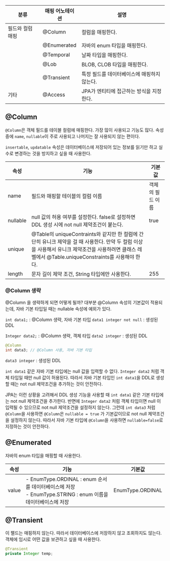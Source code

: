 
|분류 |매핑 어노테이션 |설명 | 
| --- | --- | --- |
|필드와 컬럼 매핑|@Column |컬럼을 매핑한다. |
| |@Enumerated |자바의 enum 타입을 매핑한다. |
| |@Temporal |날짜 타입을 매핑한다. |
| |@Lob |BLOB, CLOB 타입을 매핑한다. |
| |@Transient |특정 필드를 데이터베이스에 매핑하지 않는다. |
|기타 |@Access |JPA가 엔티티에 접근하는 방식을 지정한다. |

## @Column
`@Column`은 객체 필드를 테이블 컬럼에 매핑한다. 가장 많이 사용되고 기능도 많다. 속성 중에 `name`, `nullable`이 주로 사용되고 나머지는 잘 사용되지 않는 편이다.

`insertable`, `updatable` 속성은 데이터베이스에 저장되어 있는 정보를 읽기만 하고 실수로 변경하는 것을 방지하고 싶을 때 사용한다.


|속성 |기능 |기본값 |
| --- | --- | --- |
|name |필드와 매핑할 테이블의 컬럼 이름 |객체의 필드 이름 |
|nullable |null 값의 허용 여부를 설정한다. false로 설정하면 DDL 생성 시에 not null 제약조건이 붙는다. |true |
|unique |@Table의 uniqueContraints와 같지만 한 컬럼에 간단히 유니크 제약을 걸 때 사용한다. 만약 두 컬럼 이상을 사용해서 유니크 제약조건을 사용하려면 클래스 레벨에서 @Table.uniqueConstraints를 사용해야 한다. | |
|length |문자 길이 제약 조건, String 타입에만 사용한다. |255 |

### @Column 생략
@Column 을 생략하게 되면 어떻게 될까? 대부분 @Column 속성의 기본값이 적용되는데, 자바 기본 타입일 때는 nullable 속성에 예외가 있다.

`int data1;` : @Column 생략, 자바 기본 타입
`data1 integer not null` : 생성된 DDL

`Integer data2;` : @Column 생략, 객체 타입
`data2 integer` : 생성된 DDL

```java
@Column
int data3; // @Column 사용, 자바 기본 타입
```
`data3 integer` : 생성된 DDL

`int data1` 같은 자바 기본 타입에는 null 값을 입력할 수 없다. `Integer data2` 처럼 객체 타입일 때만 null 값이 허용된다. 따라서 자바 기본 타입인 `int data1`을 DDL로 생성할 때는 not null 제약조건을 추가하는 것이 안전하다.

JPA는 이런 상황을 고려해서 DDL 생성 기능을 사용할 때 `int data1` 같은 기본 타입에는 not null 제약조건을 추가한다. 반면에 `Integer data2` 처럼 객체 타입이면 null 이 입력될 수 있으므로 not null 제약조건을 설정하지 않는다. 그런데 `int data3` 처럼 `@Column`을 사용하면 `@Column`은 `nullable = true` 가 기본값이므로 not null 제약조건을 설정하지 않는다. 따라서 자바 기본 타입에 `@Column`을 사용하면 `nullable=false`로 지정하는 것이 안전하다.

## @Enumerated
자바의 enum 타입을 매핑할 때 사용한다. 


|속성     |기능     | 기본값 |
| --- | --- | --- |
|value     |- EnumType.ORDINAL : enum 순서를 데이터베이스에 저장 <br>- EnumType.STRING : enum 이름을 데이터베이스에 저장     | EnumType.ORDINAL |


## @Transient
이 팰드는 매핑하지 않는다. 따라서 데이터베이스에 저장하지 않고 조회하지도 않는다. 객체에 임시로 어떤 값을 보관하고 싶을 때 사용한다.

```java
@Transient
private Integer temp;
```